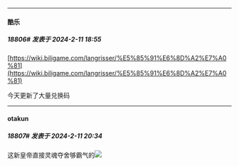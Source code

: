 *****

####  酷乐  
##### 18806#       发表于 2024-2-11 18:55

[https://wiki.biligame.com/langrisser/%E5%85%91%E6%8D%A2%E7%A0%81](https://wiki.biligame.com/langrisser/%E5%85%91%E6%8D%A2%E7%A0%81)

今天更新了大量兑换码


*****

####  otakun  
##### 18807#       发表于 2024-2-11 20:34

这新皇帝直接灵魂夺舍够霸气的<img src="https://static.saraba1st.com/image/smiley/face2017/037.png" referrerpolicy="no-referrer">

